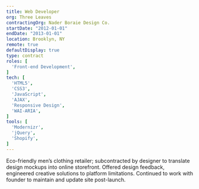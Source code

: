 ```yaml
---
title: Web Developer
org: Three Leaves
contractingOrg: Nader Boraie Design Co.
startDate: "2012-01-01"
endDate: "2013-01-01"
location: Brooklyn, NY
remote: true
defaultDisplay: true
type: contract
roles: [
  'Front-end Development',
]
tech: [
  'HTML5',
  'CSS3',
  'JavaScript',
  'AJAX',
  'Responsive Design',
  'WAI-ARIA',
]
tools: [
  'Modernizr',
  'jQuery',
  'Shopify',
]
---
```


Eco-friendly men’s clothing retailer; subcontracted by designer to translate design mockups into online storefront. Offered design feedback, engineered creative solutions to platform limitations. Continued to work with founder to maintain and update site post-launch.